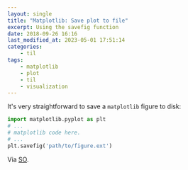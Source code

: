 ```yaml
---
layout: single
title: "Matplotlib: Save plot to file"
excerpt: Using the savefig function
date: 2018-09-26 16:16
last_modified_at: 2023-05-01 17:51:14
categories:
    - til
tags:
    - matplotlib
    - plot
    - til
    - visualization
---
```


It's very straightforward to save a `matplotlib` figure to disk:

```python
import matplotlib.pyplot as plt
# ...
# matplotlib code here.
# ...
plt.savefig('path/to/figure.ext')
```

Via [SO](https://stackoverflow.com/a/18992172).
